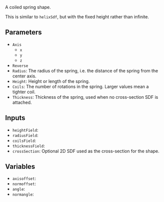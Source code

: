 A coiled spring shape.

This is similar to `helixSdf`, but with the fixed height rather than infinite.

## Parameters

* `Axis`
  * `x`
  * `y`
  * `z`
* `Reverse`
* `Radius`: The radius of the spring, i.e. the distance of the spring from the center axis.
* `Height`: Height or length of the spring.
* `Coils`: The number of rotations in the spring. Larger values mean a tighter coil.
* `Thickness`: Thickness of the spring, used when no cross-section SDF is attached.

## Inputs

* `heightField`: 
* `radiusField`: 
* `coilsField`: 
* `thicknessField`: 
* `crossSection`: Optional 2D SDF used as the cross-section for the shape.

## Variables

* `axisoffset`: 
* `normoffset`: 
* `angle`: 
* `normangle`: 